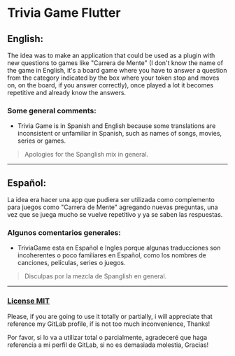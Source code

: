 # Trivia Game Flutter

## English:

The idea was to make an application that could be used as a plugin with new questions to games like "Carrera de Mente" (I don't know the name of the game in English, it's a board game where you have to answer a question from the category indicated by the box where your token stop and moves on, on the board, if you answer correctly), once played a lot it becomes repetitive and already know the answers.

### Some general comments:

* Trivia Game is in Spanish and English because some translations are inconsistent or unfamiliar in Spanish, such as names of songs, movies, series or games.

> Apologies for the Spanglish mix in general.

___
## Español:

La idea era hacer una app que pudiera ser utilizada como complemento para juegos como "Carrera de Mente" agregando nuevas preguntas, una vez que se juega mucho se vuelve repetitivo y ya se saben las respuestas.

### Algunos comentarios generales:

* TriviaGame esta en Español e Ingles porque algunas traducciones son incoherentes o poco familiares en Español, como los nombres de canciones, películas, series o juegos.

> Disculpas por la mezcla de Spanglish en general.

---
### [License MIT](https://gitlab.com/FCampo/trivia-game-flutter/-/blob/main/LICENSE)

Please, if you are going to use it totally or partially, i will appreciate that reference my GitLab profile, if is not too much inconvenience, Thanks!

Por favor, si lo va a utilizar total o parcialmente, agradeceré que haga referencia a mi perfil de GitLab, si no es demasiada molestia, Gracias!

